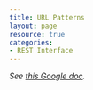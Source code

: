 ```yaml
---
title: URL Patterns
layout: page
resource: true
categories:
- REST Interface
---
```


*See [this Google doc](https://docs.google.com/drawings/d/1YukvDdi1NlQSiq9hS0bWQXA2UmqjWeBrSraV8C6Nzmw/edit?usp=sharing).*

